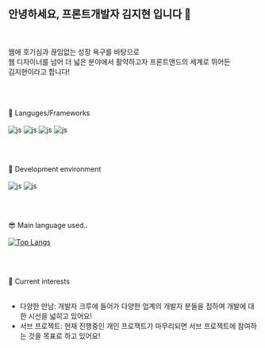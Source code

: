 ## 안녕하세요, 프론트개발자 김지현 입니다 👋
</br>
</br>
웹에 호기심과 끊임없는 성장 욕구를 바탕으로 </br>
웹 디자이너를 넘어 더 넓은 분야에서 활약하고자 프론트앤드의 세계로 뛰어든</br>
김지현이라고 합니다!
</br>

</br>
</br>
</br>

🔭 Languges/Frameworks
</br>
</br>
![js](https://img.shields.io/badge/React-20232A?style=for-the-badge&logo=react&logoColor=61DAFB)
![js](https://img.shields.io/badge/Sass-CC6699?style=for-the-badge&logo=sass&logoColor=white)
![js](https://img.shields.io/badge/JavaScript-F7DF1E?style=for-the-badge&logo=JavaScript&logoColor=white)
![js](https://img.shields.io/badge/jQuery-0769AD?style=for-the-badge&logo=jquery&logoColor=white)

</br>
</br>


🥑 Development environment
</br>
</br>
![js](	https://img.shields.io/badge/Visual_Studio_Code-0078D4?style=for-the-badge&logo=visual%20studio%20code&logoColor=white)
![js](https://img.shields.io/badge/GIT-E44C30?style=for-the-badge&logo=git&logoColor=white)

</br>
</br>


😎 Main language used..
</br>
</br>
[![Top Langs](https://github-readme-stats.vercel.app/api/top-langs/?username=alrang0929)](https://github.com/anuraghazra/github-readme-stats)

</br>
</br>

<!-- 
🤔 What about my GitHub stack?
</br>
</br>
[![Anurag's GitHub stats](https://github-readme-stats.vercel.app/api?username=alrang0929)](https://github.com/anuraghazra/github-readme-stats)

</br>
</br>
</br>
-->
💬 Current interests
</br>
</br>
- 다양한 만남: 개발자 크루에 들어가 다양한 업계의 개발자 분들을 접하며 개발에 대한 시선을 넓히고 있어요!
  </br>
- 서브 프로젝트: 현재 진행중인 개인 프로잭트가 마무리되면 서브 프로젝트에 참여하는 것을 목표로 하고 있어요! 

<!--
**alrang0929/alrang0929** is a ✨ _special_ ✨ repository because its `README.md` (this file) appears on your GitHub profile.

Here are some ideas to get you started:

- 🔭 I’m currently working on ...
- 🌱 I’m currently learning ...
- 👯 I’m looking to collaborate on ...
- 🤔 I’m looking for help with ...
- 💬 Ask me about ...
- 📫 How to reach me: ...
- 😄 Pronouns: ...
- ⚡ Fun fact: ...
-->

